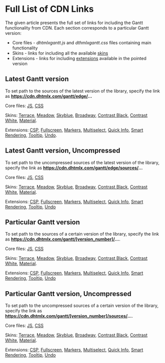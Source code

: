 Full List of CDN Links
=====================

The given article presents the full set of links for including the Gantt functionality from CDN.
Each section corresponds to a particular Gantt version:

- Core files - *dhtmlxgantt.js* and *dthmlxgantt.css* files containing main functionality
- Skins - links for including all the available [skins](desktop/skins.md)
- Extensions - links for including [extensions](desktop/extensions_list.md) available in the pointed version

Latest Gantt version
-----------------------

To set path to the sources of the latest version of the library, specify the link as **https://cdn.dhtmlx.com/gantt/edge/...**

Core files: [JS](  https://cdn.dhtmlx.com/gantt/edge/dhtmlxgantt.js ), [CSS](  https://cdn.dhtmlx.com/gantt/edge/dhtmlxgantt.css )

Skins: [Terrace](https://cdn.dhtmlx.com/gantt/edge/skins/dhtmlxgantt_terrace.css), 
[Meadow](https://cdn.dhtmlx.com/gantt/edge/skins/dhtmlxgantt_meadow.css), 
[Skyblue](https://cdn.dhtmlx.com/gantt/edge/skins/dhtmlxgantt_skyblue.css), 
[Broadway](https://cdn.dhtmlx.com/gantt/edge/skins/dhtmlxgantt_broadway.css),
[Contrast Black](https://cdn.dhtmlx.com/gantt/edge/skins/dhtmlxgantt_contrast_black.css),
[Contrast White](https://cdn.dhtmlx.com/gantt/edge/skins/dhtmlxgantt_contrast_white.css),
[Material](https://cdn.dhtmlx.com/gantt/edge/skins/dhtmlxgantt_material.css).



Extensions: [CSP](  https://cdn.dhtmlx.com/gantt/edge/ext/dhtmlxgantt_csp.js ),
[Fullscreen](  https://cdn.dhtmlx.com/gantt/edge/ext/dhtmlxgantt_fullscreen.js ),
[Markers](  https://cdn.dhtmlx.com/gantt/edge/ext/dhtmlxgantt_marker.js ),
[Multiselect](  https://cdn.dhtmlx.com/gantt/edge/ext/dhtmlxgantt_multiselect.js ),
[Quick Info](  https://cdn.dhtmlx.com/gantt/edge/ext/dhtmlxgantt_quick_info.js ),
[Smart Rendering](  https://cdn.dhtmlx.com/gantt/edge/ext/dhtmlxgantt_smart_rendering.js ),
[Tooltip](  https://cdn.dhtmlx.com/gantt/edge/ext/dhtmlxgantt_tooltip.js ),
[Undo](  https://cdn.dhtmlx.com/gantt/edge/ext/dhtmlxgantt_undo.js ).



Latest Gantt version, Uncompressed
-----------------------------

To set path to the uncompressed sources of the latest version of the library, specify the link as **https://cdn.dhtmlx.com/gantt/edge/sources/...**

Core files: [JS](  https://cdn.dhtmlx.com/gantt/edge/sources/dhtmlxgantt.js ), 
[CSS](  https://cdn.dhtmlx.com/gantt/edge/sources/skins/dhtmlxgantt_terrace.css )


Skins: [Terrace](  https://cdn.dhtmlx.com/gantt/edge/sources/skins/dhtmlxgantt_terrace.css ), 
[Meadow]( https://cdn.dhtmlx.com/gantt/edge/sources/skins/dhtmlxgantt_meadow.css ), 
[Skyblue](  https://cdn.dhtmlx.com/gantt/edge/sources/skins/dhtmlxgantt_skyblue.css ), 
[Broadway](   https://cdn.dhtmlx.com/gantt/edge/sources/skins/dhtmlxgantt_broadway.css ),
[Contrast Black](https://cdn.dhtmlx.com/gantt/edge/sources/skins/dhtmlxgantt_contrast_black.css),
[Contrast White](https://cdn.dhtmlx.com/gantt/edge/sources/skins/dhtmlxgantt_contrast_white.css),
[Material](https://cdn.dhtmlx.com/gantt/edge/sources/skins/dhtmlxgantt_material.css).


Extensions: [CSP](  https://cdn.dhtmlx.com/gantt/edge/sources/ext/dhtmlxgantt_csp.js ),
[Fullscreen](  https://cdn.dhtmlx.com/gantt/edge/sources/ext/dhtmlxgantt_fullscreen.js ),
[Markers](  https://cdn.dhtmlx.com/gantt/edge/sources/ext/dhtmlxgantt_marker.js ),
[Multiselect](  https://cdn.dhtmlx.com/gantt/edge/sources/ext/dhtmlxgantt_multiselect.js ),
[Quick Info](  https://cdn.dhtmlx.com/gantt/edge/sources/ext/dhtmlxgantt_quick_info.js ),
[Smart Rendering](  https://cdn.dhtmlx.com/gantt/edge/sources/ext/dhtmlxgantt_smart_rendering.js ),
[Tooltip](  https://cdn.dhtmlx.com/gantt/edge/sources/ext/dhtmlxgantt_tooltip.js ),
[Undo](  https://cdn.dhtmlx.com/gantt/edge/sources/ext/dhtmlxgantt_undo.js ) 


Particular Gantt version
--------------

To set path to the sources of a certain version of the library, specify the link as **https://cdn.dhtmlx.com/gantt/[version_number]/...**. 

Core files: [JS](  https://cdn.dhtmlx.com/gantt/4.0/dhtmlxgantt.js ), 
[CSS](  https://cdn.dhtmlx.com/gantt/4.0/dhtmlxgantt.css )


Skins: [Terrace](  https://cdn.dhtmlx.com/gantt/4.0/skins/dhtmlxgantt_terrace.css ), 
[Meadow]( https://cdn.dhtmlx.com/gantt/4.0/skins/dhtmlxgantt_meadow.css ), 
[Skyblue](  https://cdn.dhtmlx.com/gantt/4.0/skins/dhtmlxgantt_skyblue.css ), 
[Broadway](   https://cdn.dhtmlx.com/gantt/4.0/skins/dhtmlxgantt_broadway.css ),
[Contrast Black](https://cdn.dhtmlx.com/gantt/5.1/skins/dhtmlxgantt_contrast_black.css),
[Contrast White](https://cdn.dhtmlx.com/gantt/5.1/skins/dhtmlxgantt_contrast_white.css),
[Material](https://cdn.dhtmlx.com/gantt/5.1/skins/dhtmlxgantt_material.css).

Extensions: [CSP](  https://cdn.dhtmlx.com/gantt/4.0/ext/dhtmlxgantt_csp.js ),
[Fullscreen](  https://cdn.dhtmlx.com/gantt/4.0/ext/dhtmlxgantt_fullscreen.js ),
[Markers](  https://cdn.dhtmlx.com/gantt/4.0/ext/dhtmlxgantt_marker.js ),
[Multiselect](  https://cdn.dhtmlx.com/gantt/4.0/ext/dhtmlxgantt_multiselect.js ),
[Quick Info](  https://cdn.dhtmlx.com/gantt/4.0/ext/dhtmlxgantt_quick_info.js ),
[Smart Rendering](  https://cdn.dhtmlx.com/gantt/4.0/ext/dhtmlxgantt_smart_rendering.js ),
[Tooltip](  https://cdn.dhtmlx.com/gantt/4.0/ext/dhtmlxgantt_tooltip.js ),
[Undo](  https://cdn.dhtmlx.com/gantt/4.0/ext/dhtmlxgantt_undo.js ) 

Particular Gantt version, Uncompressed 
-------------------------------

To set path to the uncompressed sources of a certain version of the library, specify the link as **https://cdn.dhtmlx.com/gantt/[version_number]/sources/...**. 

Core files: [JS](  https://cdn.dhtmlx.com/gantt/4.0/sources/dhtmlxgantt.js ), 
[CSS](  https://cdn.dhtmlx.com/gantt/4.0/sources/skins/dhtmlxgantt_terrace.css  )


Skins: [Terrace](  https://cdn.dhtmlx.com/gantt/4.0/sources/skins/dhtmlxgantt_terrace.css ), 
[Meadow]( https://cdn.dhtmlx.com/gantt/4.0/sources/skins/dhtmlxgantt_meadow.css ), 
[Skyblue](  https://cdn.dhtmlx.com/gantt/4.0/sources/skins/dhtmlxgantt_skyblue.css ), 
[Broadway](   https://cdn.dhtmlx.com/gantt/4.0/sources/skins/dhtmlxgantt_broadway.css ),
[Contrast Black](https://cdn.dhtmlx.com/gantt/5.1/sources/skins/dhtmlxgantt_contrast_black.css),
[Contrast White](https://cdn.dhtmlx.com/gantt/5.1/sources/skins/dhtmlxgantt_contrast_white.css),
[Material](https://cdn.dhtmlx.com/gantt/5.1/sources/skins/dhtmlxgantt_material.css).

Extensions: [CSP](  https://cdn.dhtmlx.com/gantt/4.0/sources/ext/dhtmlxgantt_csp.js ),
[Fullscreen](  https://cdn.dhtmlx.com/gantt/4.0/sources/ext/dhtmlxgantt_fullscreen.js ),
[Markers](  https://cdn.dhtmlx.com/gantt/4.0/sources/ext/dhtmlxgantt_marker.js ),
[Multiselect](  https://cdn.dhtmlx.com/gantt/4.0/sources/ext/dhtmlxgantt_multiselect.js ),
[Quick Info](  https://cdn.dhtmlx.com/gantt/4.0/sources/ext/dhtmlxgantt_quick_info.js ),
[Smart Rendering](  https://cdn.dhtmlx.com/gantt/4.0/sources/ext/dhtmlxgantt_smart_rendering.js ),
[Tooltip](  https://cdn.dhtmlx.com/gantt/4.0/sources/ext/dhtmlxgantt_tooltip.js ),
[Undo](  https://cdn.dhtmlx.com/gantt/4.0/sources/ext/dhtmlxgantt_undo.js ) 